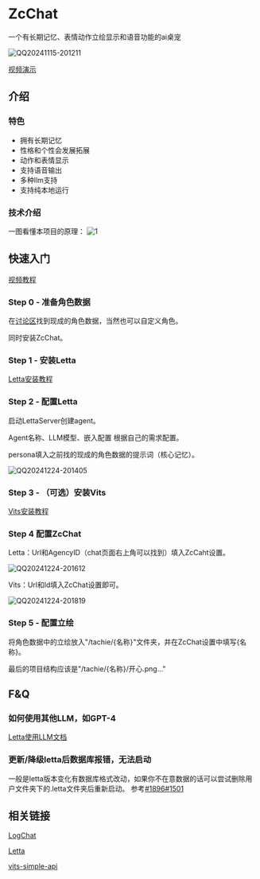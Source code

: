 # ZcChat

一个有长期记忆、表情动作立绘显示和语音功能的ai桌宠

![QQ20241115-201211](https://github.com/user-attachments/assets/46a80ea9-35dc-4c2d-be6a-4f262a3f3a35)

[视频演示](https://www.bilibili.com/video/BV1YUUaYgEgC/)

## 介绍

### 特色

- 拥有长期记忆
- 性格和个性会发展拓展
- 动作和表情显示
- 支持语音输出
- 多种llm支持
- 支持纯本地运行

### 技术介绍

一图看懂本项目的原理：
![1](https://github.com/user-attachments/assets/dd9ef5b4-dbe4-4941-b075-0af233946f48)

## 快速入门

[视频教程](https://www.bilibili.com/video/BV1nYiyYdE9G)

### Step 0 - 准备角色数据

在[讨论区](https://github.com/Zao-chen/ZcChat/discussions)找到现成的角色数据，当然也可以自定义角色。

同时安装ZcChat。

### Step 1 - 安装Letta

[Letta安装教程](https://github.com/letta-ai/letta?tab=readme-ov-file#-quickstart)

### Step 2 - 配置Letta

启动LettaServer创建agent。

Agent名称、LLM模型、嵌入配置 根据自己的需求配置。

persona填入之前找的现成的角色数据的提示词（核心记忆）。

![QQ20241224-201405](https://github.com/user-attachments/assets/64cbcdab-e3ee-4f8c-a6e5-116b85d2601c)

### Step 3 - （可选）安装Vits

[Vits安装教程](https://github.com/Artrajz/vits-simple-api/blob/main/README_zh.md)

### Step 4 配置ZcChat

Letta：Url和AgencyID（chat页面右上角可以找到）填入ZcCaht设置。

![QQ20241224-201612](https://github.com/user-attachments/assets/7356083a-84c5-4674-8f16-989fe2913d13)

Vits：Url和Id填入ZcChat设置即可。

![QQ20241224-201819](https://github.com/user-attachments/assets/d7f583dd-324a-4d53-8ad0-21a7866589b9)

### Step 5 - 配置立绘

将角色数据中的立绘放入"/tachie/{名称}"文件夹，并在ZcChat设置中填写{名称}。

最后的项目结构应该是"/tachie/{名称}/开心.png..."

## F&Q

### 如何使用其他LLM，如GPT-4

[Letta使用LLM文档](https://docs.letta.com/models/openai)

### 更新/降级letta后数据库报错，无法启动

一般是letta版本变化有数据库格式改动，如果你不在意数据的话可以尝试删除用户文件夹下的.letta文件夹后重新启动。
参考[#1896](https://github.com/letta-ai/letta/issues/1896)[#1501](https://github.com/letta-ai/letta/issues/1501)

## 相关链接

[LogChat](https://github.com/log159/LogChat)

[Letta](https://github.com/letta-ai/letta)

[vits-simple-api](https://github.com/Artrajz/vits-simple-api)

